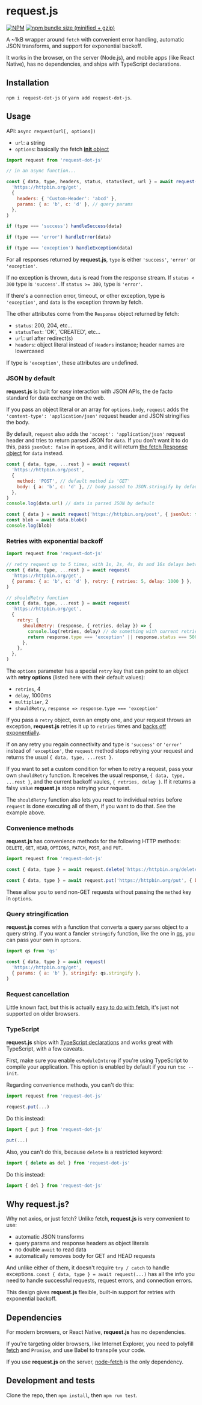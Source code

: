 # request.js


[![NPM](https://img.shields.io/npm/v/request-dot-js.svg)](https://www.npmjs.com/package/request.js)
[![npm bundle size (minified + gzip)](https://img.shields.io/bundlephobia/minzip/request-dot-js.svg)](https://www.npmjs.com/package/request.js)

A ~1kB wrapper around `fetch` with convenient error handling, automatic JSON transforms, and support for exponential backoff.

It works in the browser, on the server (Node.js), and mobile apps (like React Native), has no dependencies, and ships with TypeScript declarations.


## Installation
`npm i request-dot-js` or `yarn add request-dot-js`.


## Usage
API: `async request(url[, options])`

- `url`: a string
- `options`: basically the fetch [__init__ object](https://developer.mozilla.org/en-US/docs/Web/API/WindowOrWorkerGlobalScope/fetch#Syntax)

~~~js
import request from 'request-dot-js'

// in an async function...

const { data, type, headers, status, statusText, url } = await request(
  'https://httpbin.org/get',
  {
    headers: { 'Custom-Header': 'abcd' },
    params: { a: 'b', c: 'd' }, // query params
  },
)

if (type === 'success') handleSuccess(data)

if (type === 'error') handleError(data)

if (type === 'exception') handleException(data)
~~~

For all responses returned by __request.js__, `type` is either `'success'`, `'error'` or `'exception'`.

If no exception is thrown, `data` is read from the response stream. If `status < 300` type is `'success'`. If `status >= 300`, type is `'error'`.

If there's a connection error, timeout, or other exception, type is `'exception'`, and `data` is the exception thrown by fetch.

The other attributes come from the `Response` object returned by fetch:

- `status`: 200, 204, etc...
- `statusText`: 'OK', 'CREATED', etc...
- `url`: url after redirect(s)
- `headers`: object literal instead of `Headers` instance; header names are lowercased

If type is `'exception'`, these attributes are undefined.


### JSON by default
__request.js__ is built for easy interaction with JSON APIs, the de facto standard for data exchange on the web.

If you pass an object literal or an array for `options.body`, `request` adds the `'content-type': 'application/json'` request header and JSON stringifies the body.

By default, `request` also adds the `'accept': 'application/json'` request header and tries to return parsed JSON for `data`. If you don't want it to do this, pass `jsonOut: false` in `options`, and it will return [the fetch Response object](https://developer.mozilla.org/en-US/docs/Web/API/Response) for `data` instead.

~~~js
const { data, type, ...rest } = await request(
  'https://httpbin.org/post',
  {
    method: 'POST', // default method is 'GET'
    body: { a: 'b', c: 'd' }, // body passed to JSON.stringify by default
  },
)
console.log(data.url) // data is parsed JSON by default
~~~

~~~js
const { data } = await request('https://httpbin.org/post', { jsonOut: false })
const blob = await data.blob()
console.log(blob)
~~~


### Retries with exponential backoff
~~~js
import request from 'request-dot-js'

// retry request up to 5 times, with 1s, 2s, 4s, 8s and 16s delays between retries
const { data, type, ...rest } = await request(
  'https://httpbin.org/get',
  { params: { a: 'b', c: 'd' }, retry: { retries: 5, delay: 1000 } },
)

// shouldRetry function
const { data, type, ...rest } = await request(
  'https://httpbin.org/get',
  {
    retry: {
      shouldRetry: (response, { retries, delay }) => {
        console.log(retries, delay) // do something with current retries and delay if you want
        return response.type === 'exception' || response.status === 500
      },
    },
  },
)
~~~

The `options` parameter has a special `retry` key that can point to an object with __retry options__ (listed here with their default values):

- `retries`, 4
- `delay`, 1000ms
- `multiplier`, 2
- `shouldRetry`, `response => response.type === 'exception'`

If you pass a `retry` object, even an empty one, and your request throws an exception, __request.js__ retries it up to `retries` times and [backs off exponentially](https://en.wikipedia.org/wiki/Exponential_backoff).

If on any retry you regain connectivity and type is `'success'` or `'error'` instead of `'exception'`, the `request` method stops retrying your request and returns the usual `{ data, type, ...rest }`.

If you want to set a custom condition for when to retry a request, pass your own `shouldRetry` function. It receives the usual response, `{ data, type, ...rest }`, and the current backoff vaules, `{ retries, delay }`. If it returns a falsy value __request.js__ stops retrying your request.

The `shouldRetry` function also lets you react to individual retries before `request` is done executing all of them, if you want to do that. See the example above.


### Convenience methods
__request.js__ has convenience methods for the following HTTP methods: `DELETE`, `GET`, `HEAD`, `OPTIONS`, `PATCH`, `POST`, and `PUT`.

~~~js
import request from 'request-dot-js'

const { data, type } = await request.delete('https://httpbin.org/delete')

const { data, type } = await request.put('https://httpbin.org/put', { body: { a: 'b' } })
~~~

These allow you to send non-GET requests without passing the `method` key in `options`.


### Query stringification
__request.js__ comes with a function that converts a query `params` object to a query string. If you want a fancier `stringify` function, like the one in [qs](https://github.com/ljharb/qs), you can pass your own in `options`.

~~~js
import qs from 'qs'

const { data, type } = await request(
  'https://httpbin.org/get',
  { params: { a: 'b' }, stringify: qs.stringify },
)
~~~


### Request cancellation
Little known fact, but this is actually [easy to do with fetch](https://developer.mozilla.org/en-US/docs/Web/API/AbortController), it's just not supported on older browsers.


### TypeScript
__request.js__ ships with [TypeScript declarations](https://github.com/fortana-co/request.js/blob/master/index.d.ts) and works great with TypeScript, with a few caveats.

First, make sure you enable `esModuleInterop` if you're using TypeScript to compile your application. This option is enabled by default if you run `tsc --init`.

Regarding convenience methods, you can't do this:

~~~ts
import request from 'request-dot-js'

request.put(...)
~~~

Do this instead:

~~~ts
import { put } from 'request-dot-js'

put(...)
~~~

Also, you can't do this, because `delete` is a restricted keyword:

~~~ts
import { delete as del } from 'request-dot-js'
~~~

Do this instead:

~~~ts
import { del } from 'request-dot-js'
~~~


## Why request.js?
Why not axios, or just fetch? Unlike fetch, __request.js__ is very convenient to use:

- automatic JSON transforms
- query params and response headers as object literals
- no double `await` to read data
- automatically removes body for GET and HEAD requests

And unlike either of them, it doesn't require `try / catch` to handle exceptions. `const { data, type } = await request(...)` has all the info you need to handle successful requests, request errors, and connection errors. 

This design gives __request.js__ flexible, built-in support for retries with exponential backoff.


## Dependencies
For modern browsers, or React Native, __request.js__ has no dependencies.

If you're targeting older browsers, like Internet Explorer, you need to polyfill [fetch](https://github.com/github/fetch) and `Promise`, and use Babel to transpile your code.

If you use __request.js__ on the server, [node-fetch](https://github.com/bitinn/node-fetch) is the only dependency.


## Development and tests
Clone the repo, then `npm install`, then `npm run test`.
